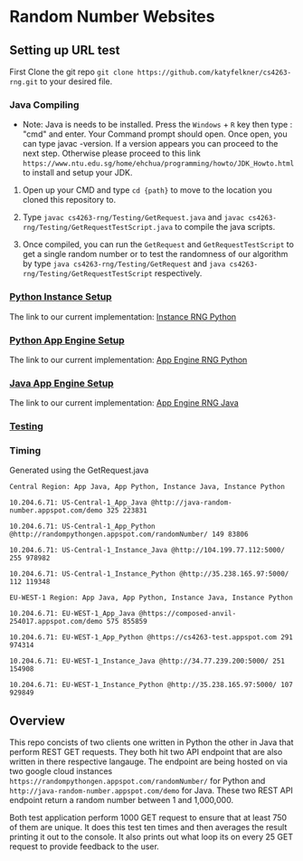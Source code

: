 # Random Number Websites

## Setting up URL test

 First Clone the git repo `git clone https://github.com/katyfelkner/cs4263-rng.git` to your desired file.

### Java Compiling

- Note: Java is needs to be installed. Press the `Windows` + `R` key then type : "cmd" and enter. Your Command prompt should open. Once open, you can type javac -version. If a version appears you can proceed to the next step. Otherwise please proceed to this link `https://www.ntu.edu.sg/home/ehchua/programming/howto/JDK_Howto.html` to install and setup your JDK.

1) Open up your CMD and type `cd {path}` to move to the location you cloned this repository to.

2) Type `javac cs4263-rng/Testing/GetRequest.java` and `javac cs4263-rng/Testing/GetRequestTestScript.java` to compile the java scripts.

3) Once compiled, you can run the `GetRequest` and `GetRequestTestScript` to get a single random number or to test the randomness of our algorithm by type `java cs4263-rng/Testing/GetRequest` and `java cs4263-rng/Testing/GetRequestTestScript` respectively. 

### [Python Instance Setup](https://github.com/katyfelkner/cs4263-rng/blob/master/PythonInstance/Setup.md "Python Instance Setup")
The link to our current implementation: [Instance RNG Python](http://35.238.165.97:5000/ "Instance RNG Python")
 
### [Python App Engine Setup](https://github.com/katyfelkner/cs4263-rng/blob/master/PythonAppEngine/PyAppEngineSetup.md "Python App Engine Setup")
The link to our current implementation: [App Engine RNG Python](http://randompythongen.appspot.com/randomNumber/ "Instance RNG Python")

### [Java App Engine Setup](https://github.com/katyfelkner/cs4263-rng/blob/master/JavaAppEngine/Readme.md "Java App Engine Setup")
The link to our current implementation: [App Engine RNG Java](http://java-random-number.appspot.com/demo "Instance RNG Python")

### [Testing](https://github.com/katyfelkner/cs4263-rng/blob/master/Testing/TestingDocumentation.md "Java App Engine Setup")

### Timing
Generated using the GetRequest.java

`Central Region: App Java, App Python, Instance Java, Instance Python`

`10.204.6.71: US-Central-1_App_Java @http://java-random-number.appspot.com/demo 325 223831`

`10.204.6.71: US-Central-1_App_Python @http://randompythongen.appspot.com/randomNumber/ 149 83806`

`10.204.6.71: US-Central-1_Instance_Java @http://104.199.77.112:5000/ 255 978982`

`10.204.6.71: US-Central-1_Instance_Python @http://35.238.165.97:5000/ 112 119348`

`EU-WEST-1 Region: App Java, App Python, Instance Java, Instance Python`

`10.204.6.71: EU-WEST-1_App_Java @https://composed-anvil-254017.appspot.com/demo 575 855859`

`10.204.6.71: EU-WEST-1_App_Python @https://cs4263-test.appspot.com 291 974314`

`10.204.6.71: EU-WEST-1_Instance_Java @http://34.77.239.200:5000/ 251 154908`

`10.204.6.71: EU-WEST-1_Instance_Python @http://35.238.165.97:5000/ 107 929849`


## Overview

This repo concists of two clients one written in Python the other in Java that perform REST GET requests. They both hit two API endpoint that are also written in there respective langauge. The endpoint are being hosted on via two google cloud instances `https://randompythongen.appspot.com/randomNumber/` for Python and `http://java-random-number.appspot.com/demo` for Java. These two REST API endpoint return a random number between 1 and 1,000,000.

Both test application perform 1000 GET request to ensure that at least 750 of them are unique. It does this test ten times and then averages the result printing it out to the console. It also prints out what loop its on every 25 GET request to provide feedback to the user.
